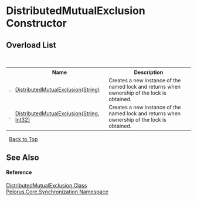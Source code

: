 # DistributedMutualExclusion Constructor 
 


## Overload List
&nbsp;<table><tr><th></th><th>Name</th><th>Description</th></tr><tr><td>![Public method](media/pubmethod.gif "Public method")</td><td><a href="5570D581">DistributedMutualExclusion(String)</a></td><td>
Creates a new instance of the named lock and returns when ownership of the lock is obtained.</td></tr><tr><td>![Public method](media/pubmethod.gif "Public method")</td><td><a href="5B1C2E3A">DistributedMutualExclusion(String, Int32)</a></td><td>
Creates a new instance of the named lock and returns when ownership of the lock is obtained.</td></tr></table>&nbsp;
<a href="#distributedmutualexclusion-constructor">Back to Top</a>

## See Also


#### Reference
<a href="336C6C7">DistributedMutualExclusion Class</a><br /><a href="3DF715C2">Pelorus.Core.Synchronization Namespace</a><br />